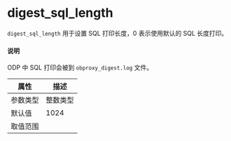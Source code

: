# digest_sql_length

`digest_sql_length` 用于设置 SQL 打印长度，0 表示使用默认的 SQL 长度打印。

<main id="notice" type='explain'>
  <h4>说明</h4>
  <p>ODP 中 SQL 打印会被到 <code>obproxy_digest.log</code> 文件。</p>
</main>

|  属性    | 描述     |
|----------|---------|
| 参数类型 |   整数类型      |
| 默认值   | 1024     |
| 取值范围 |   |
<!-- 没有取值范围 -->